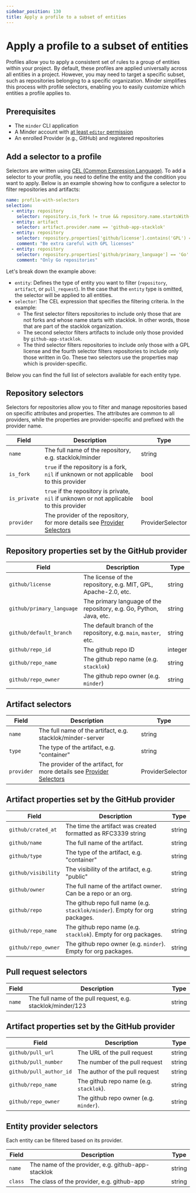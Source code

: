 ```yaml
---
sidebar_position: 130
title: Apply a profile to a subset of entities
---
```


# Apply a profile to a subset of entities

Profiles allow you to apply a consistent set of rules to a group of entities within your project. By default, these
profiles are applied universally across all entities in a project. However, you may need to target a specific subset, such as
repositories belonging to a specific organization. Minder simplifies this process with profile selectors, enabling you
to easily customize which entities a profile applies to.

## Prerequisites

- The `minder` CLI application
- A Minder account with
  [at least `editor` permission](../user_management/user_roles.md)
- An enrolled Provider (e.g., GitHub) and registered repositories

## Add a selector to a profile

Selectors are written using [CEL (Common Expression Language)](https://github.com/google/cel-spec). To add a selector to
your profile, you need to define the entity and the condition you want to apply. Below is an example showing how to
configure a selector to filter repositories and artifacts:

```yaml
name: profile-with-selectors
selection:
  - entity: repository
    selector: repository.is_fork != true && repository.name.startsWith('stacklok/')
  - entity: artifact
    selector: artifact.provider.name == 'github-app-stacklok'
  - entity: repository
    selector: repository.properties['github/license'].contains('GPL') == true
    comment: "Be extra careful with GPL licenses"
  - entity: repository
    selector: repository.properties['github/primary_language'] == 'Go'
    comment: "Only Go repositories"
```

Let's break down the example above:
- `entity`: Defines the type of entity you want to filter (`repository`, `artifact`, or `pull_request`). In the case that the `entity` type is omitted, the selector will be applied to all entities.
- `selector`: The CEL expression that specifies the filtering criteria. In the example:
  - The first selector filters repositories to include only those that are not forks and whose name starts with stacklok. In other words, those that are part of the stacklok organization.
  - The second selector filters artifacts to include only those provided by `github-app-stacklok`.
  - The third selector filters repositories to include only those with a GPL license and the fourth selector filters repositories to include only those written in Go. These two selectors use the properties map which is provider-specific.

Below you can find the full list of selectors available for each entity type.

## Repository selectors

Selectors for repositories allow you to filter and manage repositories based on specific attributes and properties. The attributes are common to all providers, while the properties are provider-specific and prefixed with the provider name.

| Field        | Description                                                                                           | Type             |
|--------------|-------------------------------------------------------------------------------------------------------|------------------|
| `name`       | The full name of the repository, e.g. stacklok/minder                                                 | string           |
| `is_fork`    | `true` if the repository is a fork, `nil` if unknown or not applicable to this provider               | bool             |
| `is_private` | `true` if the repository is private, `nil` if unknown or not applicable to this provider              | bool             |
| `provider`   | The provider of the repository, for more details see [Provider Selectors](#entity-provider-selectors) | ProviderSelector |

## Repository properties set by the GitHub provider

| Field                       | Description                                                           | Type     |
|-----------------------------|-----------------------------------------------------------------------|----------|
| `github/license`            | The license of the repository, e.g. MIT, GPL, Apache-2.0, etc.        | string   |
| `github/primary_language`   | The primary language of the repository, e.g. Go, Python, Java, etc.   | string   |
| `github/default_branch`     | The default branch of the repository, e.g. `main`, `master`, etc.     | string   |
| `github/repo_id`            | The github repo ID                                                    | integer  |
| `github/repo_name`          | The github repo name (e.g. `stacklok`)                                | string   |
| `github/repo_owner`         | The github repo owner (e.g. `minder`)                                 | string   |

## Artifact selectors

| Field      | Description                                                                                         | Type             |
|------------|-----------------------------------------------------------------------------------------------------|------------------|
| `name`     | The full name of the artifact, e.g. stacklok/minder-server                                          | string           |
| `type`     | The type of the artifact, e.g. "container"                                                          | string           |
| `provider` | The provider of the artifact, for more details see [Provider Selectors](#entity-provider-selectors) | ProviderSelector |

## Artifact properties set by the GitHub provider

| Field               | Description                                                                 | Type   |
|---------------------|-----------------------------------------------------------------------------|--------|
| `github/crated_at`  | The time the artifact was created formatted as RFC3339 string               | string |
| `github/name`       | The full name of the artifact.                                              | string |
| `github/type`       | The type of the artifact, e.g. "container"                                  | string |
| `github/visibility` | The visibility of the artifact, e.g. "public"                               | string |
| `github/owner`      | The full name of the artifact owner. Can be a repo or an org.               | string |
| `github/repo`       | The github repo full name (e.g. `stacklok/minder`). Empty for org packages. | string |
| `github/repo_name`  | The github repo name (e.g. `stacklok`). Empty for org packages.             | string |
| `github/repo_owner` | The github repo owner (e.g. `minder`). Empty for org packages.              | string |

## Pull request selectors

| Field  | Description                                                 | Type   |
|--------|-------------------------------------------------------------|--------|
| `name` | The full name of the pull request, e.g. stacklok/minder/123 | string |

## Artifact properties set by the GitHub provider

| Field                   | Description                             | Type   |
|-------------------------|-----------------------------------------|--------|
| `github/pull_url`       | The URL of the pull request             | string |
| `github/pull_number`    | The number of the pull request          | string |
| `github/pull_author_id` | The author of the pull request          | string |
| `github/repo_name`      | The github repo name (e.g. `stacklok`). | string |
| `github/repo_owner`     | The github repo owner (e.g. `minder`).  | string |

## Entity provider selectors

Each entity can be filtered based on its provider.

| Field   | Description                                        | Type   |
|---------|----------------------------------------------------|--------|
| `name`  | The name of the provider, e.g. github-app-stacklok | string |
| `class` | The class of the provider, e.g. github-app         | string |